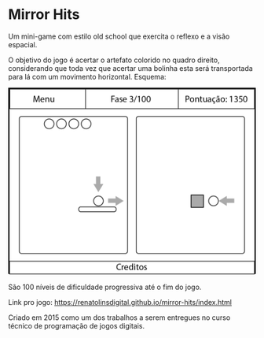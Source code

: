 # Mirror Hits

Um mini-game com estilo old school que exercita o reflexo e a visão espacial.

O objetivo do jogo é acertar o artefato colorido no quadro direito, considerando que toda vez que acertar uma bolinha esta será transportada para lá com um movimento horizontal. Esquema:

![Esquema de funcionamento do jogo](schema.png?raw=true "Esquema do Mirror Hits")

São 100 níveis de dificuldade progressiva até o fim do jogo.

Link pro jogo: https://renatolinsdigital.github.io/mirror-hits/index.html

Criado em 2015 como um dos trabalhos a serem entregues no curso técnico de programação de jogos digitais.
